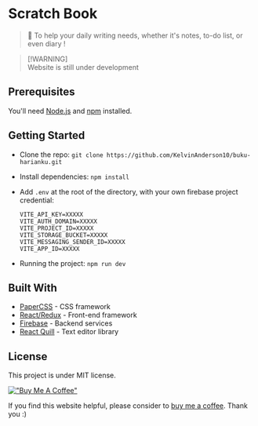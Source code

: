 # Scratch Book

> 📖 To help your daily writing needs, whether it's notes, to-do list, or even diary !

> [!WARNING]<br>Website is still under development

## Prerequisites

You'll need [Node.js](https://nodejs.org/en/) and [npm](https://www.npmjs.com/) installed.

## Getting Started

- Clone the repo: `git clone https://github.com/KelvinAnderson10/buku-harianku.git`
- Install dependencies: `npm install`
- Add `.env` at the root of the directory, with your own firebase project credential:

  ```
  VITE_API_KEY=XXXXX
  VITE_AUTH_DOMAIN=XXXXX
  VITE_PROJECT_ID=XXXXX
  VITE_STORAGE_BUCKET=XXXXX
  VITE_MESSAGING_SENDER_ID=XXXXX
  VITE_APP_ID=XXXXX
  ```

- Running the project: `npm run dev`

## Built With

- [PaperCSS](https://github.com/papercss/papercss) - CSS framework
- [React/Redux](https://github.com/facebook/react) - Front-end framework
- [Firebase](https://firebase.google.com) - Backend services
- [React Quill](https://github.com/zenoamaro/react-quill) - Text editor library

## License

This project is under MIT license.

[!["Buy Me A Coffee"](https://www.buymeacoffee.com/assets/img/custom_images/orange_img.png)](https://www.buymeacoffee.com/kelvinanderson)

If you find this website helpful, please consider to [buy me a coffee](https://www.buymeacoffee.com/kelvinanderson). Thank you :)

